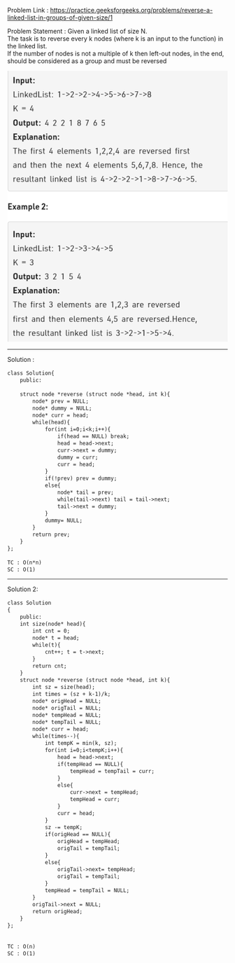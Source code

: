 Problem Link : https://practice.geeksforgeeks.org/problems/reverse-a-linked-list-in-groups-of-given-size/1

Problem Statement : Given a linked list of size N.<br> The task is to reverse every k nodes (where k is an input to the function) in the linked list.<br> If the number of nodes is not a multiple of k then left-out nodes, in the end, should be considered as a group and must be reversed


![](../images/b7.PNG)


___________________________________________________________________________________________

Solution : 

```
class Solution{
    public:
    
    struct node *reverse (struct node *head, int k){ 
        node* prev = NULL;
        node* dummy = NULL;
        node* curr = head;
        while(head){
            for(int i=0;i<k;i++){
                if(head == NULL) break;
                head = head->next;
                curr->next = dummy;
                dummy = curr;
                curr = head;
            }
            if(!prev) prev = dummy;
            else{
                node* tail = prev;
                while(tail->next) tail = tail->next;
                tail->next = dummy;
            }
            dummy= NULL;
        }
        return prev;
    }
};

TC : O(n*n)
SC : O(1)

```

---------------------------------------------------------------------------------

Solution 2: 


```
class Solution
{
    public:
    int size(node* head){
        int cnt = 0;
        node* t = head;
        while(t){
            cnt++; t = t->next;
        }
        return cnt;
    }
    struct node *reverse (struct node *head, int k){ 
        int sz = size(head);
        int times = (sz + k-1)/k;
        node* origHead = NULL;
        node* origTail = NULL;
        node* tempHead = NULL;
        node* tempTail = NULL;
        node* curr = head;
        while(times--){
            int tempK = min(k, sz);
            for(int i=0;i<tempK;i++){
                head = head->next;
                if(tempHead == NULL){
                    tempHead = tempTail = curr;
                }
                else{
                    curr->next = tempHead;
                    tempHead = curr;
                }
                curr = head;
            }
            sz -= tempK;
            if(origHead == NULL){
                origHead = tempHead;
                origTail = tempTail;
            }
            else{
                origTail->next= tempHead;
                origTail = tempTail;
            }
            tempHead = tempTail = NULL;
        }
        origTail->next = NULL;
        return origHead;
    }   
};


TC : O(n)
SC : O(1)
```